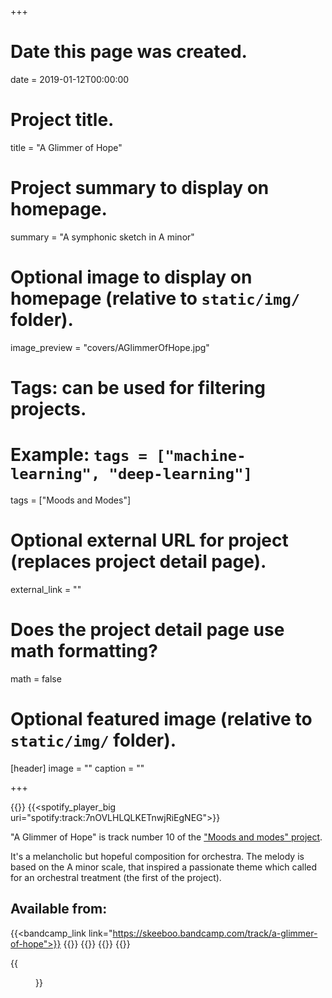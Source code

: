 +++
# Date this page was created.
date = 2019-01-12T00:00:00

# Project title.
title = "A Glimmer of Hope"

# Project summary to display on homepage.
summary = "A symphonic sketch in A minor"

# Optional image to display on homepage (relative to `static/img/` folder).
image_preview = "covers/AGlimmerOfHope.jpg"

# Tags: can be used for filtering projects.
# Example: `tags = ["machine-learning", "deep-learning"]`
tags = ["Moods and Modes"]

# Optional external URL for project (replaces project detail page).
external_link = ""

# Does the project detail page use math formatting?
math = false

# Optional featured image (relative to `static/img/` folder).
[header]
image = ""
caption = ""

+++

{{<bandcamp title="A Glimmer of Hope" track="2899574957" link="https://skeeboo.bandcamp.com/track/a-glimmer-of-hope">}}
{{<spotify_player_big uri="spotify:track:7nOVLHLQLKETnwjRiEgNEG">}}

"A Glimmer of Hope" is track number 10 of the ["Moods and modes" project](/post/moods_and_modes). 

It's a melancholic but hopeful composition for orchestra.
The melody is based on the A minor scale, that inspired a passionate theme which called for an orchestral treatment (the first of the project).

## Available from:

{{<bandcamp_link link="https://skeeboo.bandcamp.com/track/a-glimmer-of-hope">}}
{{<itunes link="https://itunes.apple.com/us/album/a-glimmer-of-hope-single/1449380426">}}
{{<amazon link="http://www.amazon.com/gp/product/B07MMF9M94">}}
{{<spotify link="https://open.spotify.com/track/7nOVLHLQLKETnwjRiEgNEG">}}
{{<youtube link="https://music.youtube.com/watch?v=tjmGWorML5A&feature=share">}}

{{<figure src="/img/covers/AGlimmerOfHope.jpg" width="320" link="https://distrokid.com/hyperfollow/skeeboo/giiN" target="_blank">}}







